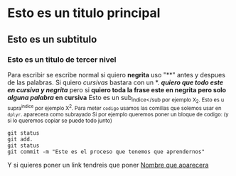 # Esto es un titulo principal 
## Esto es un subtitulo
### Esto es un titulo de tercer nivel

Para escribir se escribe normal si quiero **negrita** uso "**" antes y despues de las palabras. Si quiero *cursivas* bastara con un *. 
***quiero que todo este en cursiva y negrita*** pero si **quiero toda la frase este en negrita pero solo _alguna palabra_ en cursiva**
Esto es un sub<sub>indice</sub por ejemplo X<sub>2</sub>.
Esto es u supra<sup>indice</sup> por ejemplo X<sup>2</sup>.
Para meter `codigo` usamos las comillas que solemos usar en `dplyr`. aparecera como subrayado
Si por ejemplo queremos poner un bloque de codigo: (y si lo queremos copiar se puede todo junto)
```
git status
git add.
git status
git commit -m "Este es el proceso que tenemos que aprendernos"
```
Y si quieres poner un link tendreis que poner [Nombre que aparecera](https;//leonardo.ai/faq/)
